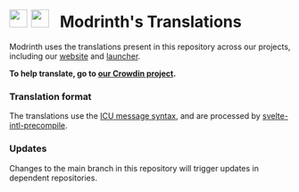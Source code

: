 # <img height="32px" src="https://rewrite.modrinth.com/images/logo/icon.png" /> <img height="32px" src="https://api.iconify.design/fa:language.svg" /> &nbsp; Modrinth's Translations

Modrinth uses the translations present in this repository across our projects, including our [website](https://github.com/modrinth/knossos) and [launcher](https://github.com/modrinth/theseus).

**To help translate, go to [our Crowdin project](https://crowdin.com/project/modrinth).**

### Translation format

The translations use the [ICU message syntax](https://svelte-intl-precompile.com/en/docs/icu-crash-course), and are processed by [svelte-intl-precompile](https://svelte-intl-precompile.com/en/docs/introduction).

### Updates

Changes to the main branch in this repository will trigger updates in dependent repositories.
